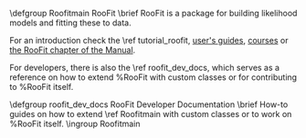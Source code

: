 \defgroup Roofitmain RooFit
\brief RooFit is a package for building likelihood models and fitting these to data.

For an introduction check the \ref tutorial_roofit, [user's guides](https://root.cern.ch/root-user-guides-and-manuals),
[courses](https://root.cern.ch/courses) or [the RooFit chapter of the Manual](https://root.cern/manual/roofit/).

For developers, there is also the \ref roofit_dev_docs, which serves as a reference on how to extend %RooFit with custom classes or for contributing to %RooFit itself.

\defgroup roofit_dev_docs RooFit Developer Documentation
\brief How-to guides on how to extend \ref Roofitmain with custom classes or to work on %RooFit itself.
\ingroup Roofitmain
